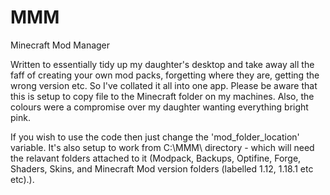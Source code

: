 # MMM
Minecraft Mod Manager

Written to essentially tidy up my daughter's desktop and take away all the faff of creating your own mod packs, forgetting where they are, getting the wrong version etc. So I've collated it all into one app. Please be aware that this is setup to copy file to the Minecraft folder on my machines. Also, the colours were a compromise over my daughter wanting everything bright pink.

If you wish to use the code then just change the 'mod_folder_location' variable. It's also setup to work from C:\MMM\ directory - which will need the relavant folders attached to it (Modpack, Backups, Optifine, Forge, Shaders, Skins, and Minecraft Mod version folders (labelled 1.12, 1.18.1 etc etc).). 

